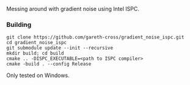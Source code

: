 Messing around with gradient noise using Intel ISPC.

### Building

```
git clone https://github.com/gareth-cross/gradient_noise_ispc.git
cd gradient_noise_ispc
git submodule update --init --recursive
mkdir build; cd build
cmake .. -DISPC_EXECUTABLE=<path to ISPC compiler>
cmake -build . --config Release
```
Only tested on Windows.